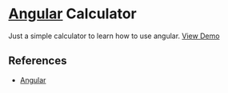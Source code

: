 # [Angular](https://angularjs.org/) Calculator
Just a simple calculator to learn how to use angular. [View Demo](http://mnl.space/Angular-Calculator)

## References 
* [Angular](https://angularjs.org/)

